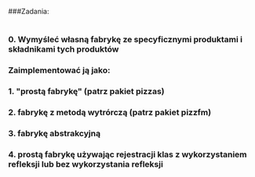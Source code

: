 ###Zadania:
#
### 0. Wymyśleć własną fabrykę ze specyficznymi produktami i składnikami tych produktów

### Zaimplementować ją jako:
### 1. "prostą fabrykę" (patrz pakiet pizzas)
### 2. fabrykę z metodą wytrórczą (patrz pakiet pizzfm)
### 3. fabrykę abstrakcyjną
### 4. prostą fabrykę używając rejestracji klas z wykorzystaniem refleksji lub bez wykorzystania refleksji
